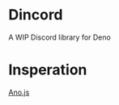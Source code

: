 # Dincord
A WIP Discord library for Deno

# Insperation

[Ano.js](https://github.com/ItsYaBoiElijah11/Ano.js)
